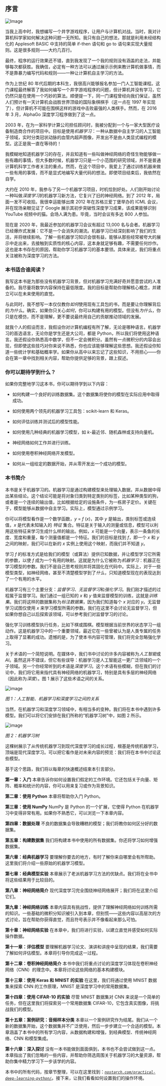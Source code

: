 ## 序言

![Image](img/common.jpg)

当我上高中时，我想编写一个井字游戏程序，让用户与计算机对战。当时，我对计算机科学家如何解决这种问题一无所知。我只有自己的想法，那就是利用未经结构化的 Applesoft BASIC 中支持的简单 if-then 语句和 go to 语句来实现大量规则。这是很多规则——大约几百行。

最终，程序的运行效果还不错，直到我发现了一个我的规则没有涵盖的走法，并能够每次都获胜。我确信，必定有一种方法可以通过展示示例来教计算机做事情，而不是靠暴力编写代码和规则——一种让计算机自主学习的方法。

作为上世纪 80 年代后期的本科生，我很高兴能够报名参加一门人工智能课程。这门课程最终解答了我如何编写一个井字游戏程序的问题，但计算机并没有学习，它仍然只是在使用一个巧妙的算法。顺便提一下，同一门课程曾经向我们保证，虽然人们预计有一天计算机会战胜世界顶级的国际象棋棋手（这一点在 1997 年实现了），但计算机不可能在围棋这样的游戏中击败最强的人类棋手。然而，在 2016 年 3 月，AlphaGo 深度学习程序做到了这一点。

2003 年，在为一家科学计算公司担任顾问时，我被分配到一个与一家大型医疗设备制造商合作的项目中。目标是使用*机器学习*：一种从数据中自主学习的人工智能子领域，实时分类冠状动脉的血管内超声图像，开发出不是由人类显式编程的模型。这正是我一直在等待的！

我模糊地知道机器学习的存在，并且知道有一些叫做神经网络的奇怪生物能够做一些有趣的事情，但大多数时候，机器学习只是一个小范围的研究领域，并不是普通计算机科学工作者关注的重点。然而，在这个项目中，我爱上了通过训练机器来做一些有用的事情，而不是显式地编写大量代码的想法。即使项目结束后，我依然在自学。

大约在 2010 年，我参与了另一个机器学习项目，时机恰到好处。人们刚开始讨论一种叫做*深度学习*的机器学习新方法，它复兴了旧的神经网络。到了 2012 年，局面一发不可收拾。我很幸运能够出席 2012 年在苏格兰爱丁堡举办的 ICML 会议，并在现场亲眼见证了 Google 展示其初步突破性深度学习成果，该成果能够识别 YouTube 视频中的猫。会场人满为患。毕竟，当时会议有多达 800 人参加。

现在是 2020 年，我最近参加的机器学习会议有超过 13,000 名与会者。机器学习已经爆炸式发展：它不是一个会消失的潮流。机器学习已经深刻影响了我们的生活，并将继续影响。了解一些机器学习知识会很有益，能够从那些经常被夸大的展示中走出来，去接触到实质性的核心内容，这本身就足够有趣，不需要任何炒作。这也是本书存在的原因，帮助你学习机器学习的基本要领。具体来说，我们将重点关注被称为深度学习的方法。

### 本书适合谁阅读？

我写这本书是为那些没有机器学习背景，但对机器学习充满好奇并愿意尝试的人准备的。我尽量将数学内容保持在最低限度。我的目标是帮助你理解核心概念，并建立可以在未来使用的直觉。

与此同时，我不想写一本仅仅教你*如何*使用现有工具包的书，而是要让你理解背后的*为什么*。确实，如果你只关心*如何*，你可以构建有用的模型。但没有*为什么*，你只是在模仿，而不是理解，更不要说最终用自己的贡献推动领域的发展。

就我个人的假设而言，我假设你对计算机编程有所了解，无论是哪种语言。机器学习的首选语言，无论你是学生还是大公司，都是 Python，所以我们将使用这种语言。我还假设你熟悉高中数学，但不一定会微积分。虽然有一点微积分的内容会出现，但即使这些技巧对你来说不熟悉，你也应该能够理解这些思想。我还假设你知道一些统计学和基础概率学。如果你从高中以来忘记了这些知识，不用担心——你会在第一章中找到相关内容，帮助你提供足够的背景，跟上叙述。

### 你可以期待学到什么？

如果你完整地学习这本书，你可以期待学到以下内容：

+   如何构建一个良好的训练数据集。这个数据集将使你的模型在实际应用中取得成功。

+   如何使用两个领先的机器学习工具包：scikit-learn 和 Keras。

+   如何评估训练并测试后的模型性能。

+   如何使用几种经典的机器学习模型，如 *k*-最近邻、随机森林或支持向量机。

+   神经网络如何工作并进行训练。

+   如何使用卷积神经网络开发模型。

+   如何从一组给定的数据开始，并从零开发出一个成功的模型。

### 本书简介

本书是关于机器学习的。机器学习是通过构建模型来处理输入数据，并从数据中得出某些结论。这个结论可能是将对象归类到特定类别的标签，比如某种类型的狗，或者是一个连续的输出值，比如根据给定的设施条件，为一栋房子定价。关键在于，模型能够从数据中自主学习。实际上，模型通过示例学习。

你可以将模型看作是一个数学函数，*y* = *f* (*x*)，其中 *y* 是输出，类别标签或连续值，*x* 是代表未知输入的 *特征* 集合。特征是关于输入的测量或信息，模型可以利用这些特征来学习生成什么样的输出。例如，*x* 可能是一个向量，表示一条鱼的长度、宽度和重量，每个测量值都是一个特征。我们的目标是找到 *f*，即一个 *x* 和 *y* 之间的映射，我们可以在新的 *x* 实例上使用这个映射，而我们并不知道 *y*。

学习 *f* 的标准方式是给我们的模型（或算法）提供已知数据，并让模型学习它所需的参数，以使 *f* 成为一个有用的映射。这就是为什么它被称为*机器学习*：机器正在学习模型的参数。我们不是自己思考规则并将其固化在代码中。实际上，对于一些模型类型，如神经网络，甚至不清楚模型学到了*什么*，只知道模型现在的表现达到了一个有用的水平。

机器学习有三个主要分支：*监督学习*、*无监督学习*和*强化学习*。我们刚才描述的过程属于监督学习。我们通过一组已知的 *x* 和 *y* 值来监督模型的训练，这就是*训练集*。我们将这样的数据集称为*标注数据集*，因为我们知道每个 *x* 对应的 *y*。无监督学习试图仅使用 *x* 来学习模型所需的参数。我们在这里不会讨论无监督学习，但如果你想自己以后探索该领域，可以参考我们对监督学习的讨论。

强化学习训练模型执行任务，比如下棋或围棋。模型根据当前世界的状态学习一组动作。这是机器学习中的一个重要领域，最近它在一些曾被认为是人类专属的任务上取得了显著的成功。遗憾的是，为了使本书内容可管理，我们将完全忽略强化学习。

关于术语的一个简短说明。在媒体中，我们书中讨论的许多内容被称为*人工智能*或*AI*。虽然这并不错误，但它有些误导：机器学习是人工智能这一更广泛领域的一个子领域。另一个你经常听到的术语是*深度学习*。这个术语有些模糊，但在我们的讨论中，我们将它用来指代具有神经网络的机器学习，特别是具有多层的神经网络（因此称为*深度*）。图 1 展示了这些术语之间的关系。

![image](img/00fig01.jpg)

*图 1：人工智能、机器学习和深度学习之间的关系*

当然，在机器学习和深度学习领域中，有相当多的变种。我们将在本书中遇到许多模型。我们可以将它们安排在我们所称的“机器学习树”中，如图 2 所示。

![image](img/00fig02.jpg)

*图 2：机器学习树*

这棵树展示了从传统机器学习到现代深度学习的成长过程，根基是传统机器学习，顶端是现代深度学习。可以把它看作是对未来内容的预览：我们将在本书中讨论这些模型。

基于这个思路，我们将以每章的快速概述结束本引言部分。

**第一章：入门** 本章告诉你如何设置我们假定的工作环境。它还包括关于向量、矩阵、概率和统计的内容，你可以用来复习或作为背景知识。

**第二章：使用 Python** 本章将帮助你入门 Python。

**第三章：使用 NumPy** NumPy 是 Python 的一个扩展，它使得 Python 在机器学习中变得非常有用。如果你不熟悉它，可以浏览一下本章内容。

**第四章：数据处理** 不良的数据集会导致糟糕的模型；我们将教你如何区分好的数据集。

**第五章：构建数据集** 我们将构建本书中使用的所有数据集。你还将学习如何增强数据集。

**第六章：经典机器学习** 要理解你要去的地方，有时了解你来自哪里会有所帮助。这里我们将介绍一些原始的机器学习模型。

**第七章：经典模型实验** 本章展示了老派机器学习方法的优缺点。我们将在全书中将这些结果用于比较目的。

**第八章：神经网络简介** 现代深度学习完全围绕神经网络展开；我们将在这里介绍它们。

**第九章：神经网络训练** 本章内容具有挑战性，提供了理解神经网络如何训练所需的知识。一些基础的微积分知识被引入到本章，但别慌——这些内容以高层次的方式讨论，旨在帮助你获得直觉，而且符号表示并不像看起来那么可怕。

**第十章：神经网络实验** 在本章中，我们将进行实验，以建立直觉并感受如何实际操作数据。

**第十一章：评估模型** 要理解机器学习论文、演讲和讲座中呈现的结果，我们需要了解如何评估模型。本章将引导你完成这一过程。

**第十二章：卷积神经网络简介** 本书中我们将重点讨论的深度学习体现在卷积神经网络（CNN）的理念中。本章将讨论这些网络的基本构建模块。

**第十三章：使用 Keras 和 MNIST 的实验** 在这里，我们将通过使用 MNIST 数据集来探索 CNN 的工作原理，MNIST 是深度学习中的常用数据集。

**第十四章：使用 CIFAR-10 的实验** 尽管 MNIST 数据集对 CNN 来说是一个简单的任务，但在这里我们将探索另一个常用数据集 CIFAR-10，它包含真实图像，将挑战我们的模型。

**第十五章：案例研究：音频样本分类** 本章以一个案例研究作为结尾。我们从一个新的数据集开始，这个数据集并不广泛使用，然后一步步建立一个合适的模型。本章涵盖了本书中的所有学习内容，从数据构建和增强，到经典模型、传统神经网络、CNN 和模型集成。

**第十六章：深入探讨** 没有一本书能做到面面俱到，本书也不会尝试做到这一点。本章指出了我们忽略的一些内容，并帮助你筛选周围关于机器学习的大量资源，帮助你集中精力学习下一步该学的内容。

本书中的所有代码，按章节整理，可以在这里找到：*[`nostarch.com/practical-deep-learning-python/`](https://nostarch.com/practical-deep-learning-python/)*。接下来，让我们看看如何设置我们的操作环境。
